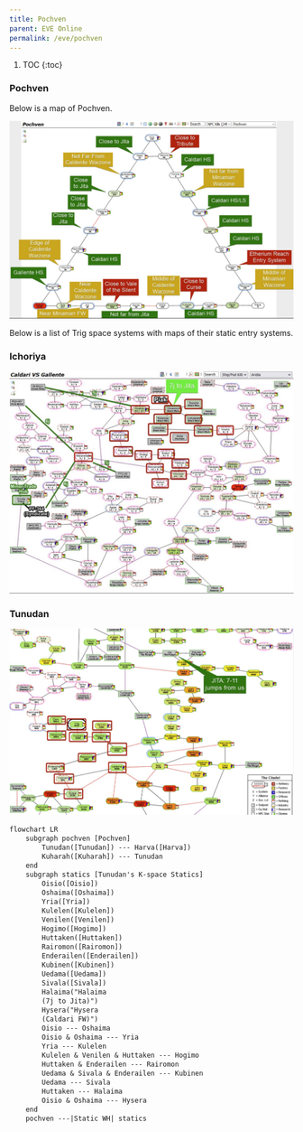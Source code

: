 ```yaml
---
title: Pochven
parent: EVE Online
permalink: /eve/pochven
---
```

1. TOC
{:toc}
### Pochven
Below is a map of Pochven.

![Pochven](/images/eve/pochven.jpg)

Below is a list of Trig space systems with maps of their static entry systems.
 
### Ichoriya
![Ichoriya](/images/eve/ichoriya-statics.jpg)

### Tunudan
![Tunudan](/images/eve/tunudan-statics.jpg)

```mermaid
flowchart LR
    subgraph pochven [Pochven]
        Tunudan([Tunudan]) --- Harva([Harva])
        Kuharah([Kuharah]) --- Tunudan
    end
    subgraph statics [Tunudan's K-space Statics]
        Oisio([Oisio])
        Oshaima([Oshaima])
        Yria([Yria])
        Kulelen([Kulelen])
        Venilen([Venilen])
        Hogimo([Hogimo])
        Huttaken([Huttaken])
        Rairomon([Rairomon])
        Enderailen([Enderailen])
        Kubinen([Kubinen])
        Uedama([Uedama])
        Sivala([Sivala])
        Halaima("Halaima
        (7j to Jita)")
        Hysera("Hysera
        (Caldari FW)")
        Oisio --- Oshaima
        Oisio & Oshaima --- Yria
        Yria --- Kulelen
        Kulelen & Venilen & Huttaken --- Hogimo
        Huttaken & Enderailen --- Rairomon
        Uedama & Sivala & Enderailen --- Kubinen
        Uedama --- Sivala
        Huttaken --- Halaima
        Oisio & Oshaima --- Hysera
    end
    pochven ---|Static WH| statics
```
